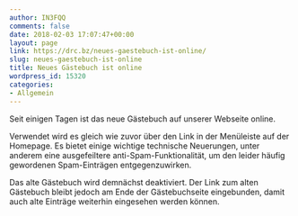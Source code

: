 ```yaml
---
author: IN3FQQ
comments: false
date: 2018-02-03 17:07:47+00:00
layout: page
link: https://drc.bz/neues-gaestebuch-ist-online/
slug: neues-gaestebuch-ist-online
title: Neues Gästebuch ist online
wordpress_id: 15320
categories:
- Allgemein
---
```


Seit einigen Tagen ist das neue Gästebuch auf unserer Webseite online.

Verwendet wird es gleich wie zuvor über den Link in der Menüleiste auf der Homepage. Es bietet einige wichtige technische Neuerungen, unter anderem eine ausgefeiltere anti-Spam-Funktionalität, um den leider häufig gewordenen Spam-Einträgen entgegenzuwirken.

Das alte Gästebuch wird demnächst deaktiviert. Der Link zum alten Gästebuch bleibt jedoch am Ende der Gästebuchseite eingebunden, damit auch alte Einträge weiterhin eingesehen werden können.


